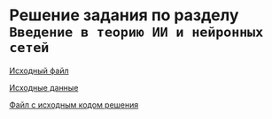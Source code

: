 # Решение задания по разделу ```Введение в теорию ИИ и нейронных сетей```

[Исходный файл](Задание.ipynb)

[Исходные данные](./data/MNIST/raw)

[Файл с исходным кодом решения](test_5.4.ipynb)
